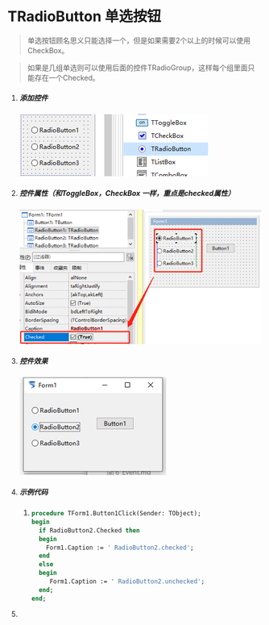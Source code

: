 # TRadioButton 单选按钮

> 单选按钮顾名思义只能选择一个，但是如果需要2个以上的时候可以使用CheckBox。

> 如果是几组单选则可以使用后面的控件TRadioGroup，这样每个组里面只能存在一个Checked。

1. ##### 添加控件

   ![](15_TRadioButton/56.png)

2. ##### 控件属性（和ToggleBox，CheckBox 一样，重点是checked属性）

   ![](15_TRadioButton/57.png)

3. ##### 控件效果

   ![](15_TRadioButton/58.png)

4. ##### 示例代码

   1. ```pascal
      procedure TForm1.Button1Click(Sender: TObject);
      begin
        if RadioButton2.Checked then
        begin
          Form1.Caption := ' RadioButton2.checked';
        end
        else
        begin
           Form1.Caption := ' RadioButton2.unchecked';
        end;
      end;  
      ```

      

5. 

